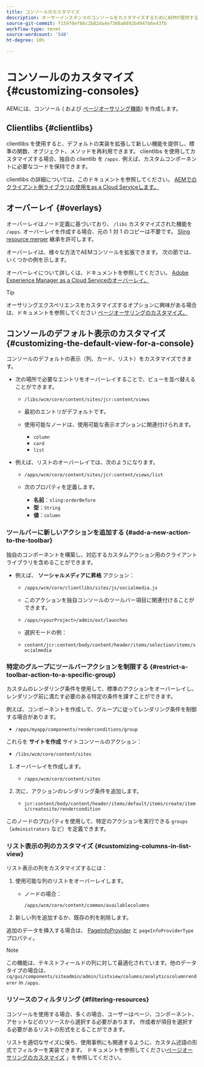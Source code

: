 ```yaml
---
title: コンソールのカスタマイズ
description: オーサーインスタンスのコンソールをカスタマイズするためにAEMが提供する様々なオプションについて説明します。
source-git-commit: f159f0ef86c2b82da4e7308a0892b4947b6e43fb
workflow-type: tm+mt
source-wordcount: '548'
ht-degree: 10%

---
```



# コンソールのカスタマイズ {#customizing-consoles}

AEMには、コンソール ( および [ページオーサリング機能](/help/implementing/developing/extending/page-authoring.md)) を作成します。

## Clientlibs {#clientlibs}

clientlibs を使用すると、デフォルトの実装を拡張して新しい機能を提供し、標準の関数、オブジェクト、メソッドを再利用できます。 clientlibs を使用してカスタマイズする場合、独自の clientlib を `/apps.` 例えば、カスタムコンポーネントに必要なコードを保持できます。

clientlibs の詳細については、このドキュメントを参照してください。 [AEMでのクライアント側ライブラリの使用をas a Cloud Serviceします。](/help/implementing/developing/introduction/clientlibs.md)

## オーバーレイ {#overlays}

オーバーレイはノード定義に基づいており、 `/libs` カスタマイズされた機能を `/apps`. オーバーレイを作成する場合、元の 1 対 1 のコピーは不要です。 [Sling resource merger](/help/implementing/developing/introduction/sling-resource-merger.md) 継承を許可します。

オーバーレイは、様々な方法でAEMコンソールを拡張できます。 次の節では、いくつかの例を示します。

オーバーレイについて詳しくは、ドキュメントを参照してください。 [Adobe Experience Manager as a Cloud Serviceのオーバーレイ。](/help/implementing/developing/introduction/overlays.md)

>[!TIP]
>
>オーサリングエクスペリエンスをカスタマイズするオプションに興味がある場合は、ドキュメントを参照してください [ページオーサリングのカスタマイズ。](/help/implementing/developing/extending/page-authoring.md)

## コンソールのデフォルト表示のカスタマイズ {#customizing-the-default-view-for-a-console}

コンソールのデフォルトの表示（列、カード、リスト）をカスタマイズできます。

* 次の場所で必要なエントリをオーバーレイすることで、ビューを並べ替えることができます。

   * `/libs/wcm/core/content/sites/jcr:content/views`

   * 最初のエントリがデフォルトです。

   * 使用可能なノードは、使用可能な表示オプションに関連付けられます。

      * `column`
      * `card`
      * `list`

* 例えば、リストのオーバーレイでは、次のようになります。

   * `/apps/wcm/core/content/sites/jcr:content/views/list`

   * 次のプロパティを定義します。

      * **名前**：`sling:orderBefore`
      * **型**：`String`
      * **値**：`column`

### ツールバーに新しいアクションを追加する {#add-a-new-action-to-the-toolbar}

独自のコンポーネントを構築し、対応するカスタムアクション用のクライアントライブラリを含めることができます。

* 例えば、 **ソーシャルメディアに昇格** アクション：

   * `/apps/wcm/core/clientlibs/sites/js/socialmedia.js`

   * このアクションを独自コンソールのツールバー項目に関連付けることができます。

   * `/apps/<yourProject>/admin/ext/launches`

   * 選択モードの例：

   * `content/jcr:content/body/content/header/items/selection/items/socialmedia`

### 特定のグループにツールバーアクションを制限する {#restrict-a-toolbar-action-to-a-specific-group}

カスタムのレンダリング条件を使用して、標準のアクションをオーバーレイし、レンダリング前に満たす必要のある特定の条件を課すことができます。

例えば、コンポーネントを作成して、グループに従ってレンダリング条件を制御する場合があります。

* `/apps/myapp/components/renderconditions/group`

これらを **サイトを作成** サイトコンソールのアクション：

* `/libs/wcm/core/content/sites`

1. オーバーレイを作成します。

   * `/apps/wcm/core/content/sites`

1. 次に、アクションのレンダリング条件を追加します。

   * `jcr:content/body/content/header/items/default/items/create/items/createsite/rendercondition`

このノードのプロパティを使用して、特定のアクションを実行できる `groups`（`administrators` など）を定義できます。

### リスト表示の列のカスタマイズ {#customizing-columns-in-list-view}

リスト表示の列をカスタマイズするには：

1. 使用可能な列のリストをオーバーレイします。

   * ノードの場合：

     `/apps/wcm/core/content/common/availablecolumns`

1. 新しい列を追加するか、既存の列を削除します。

追加のデータを挿入する場合は、 [PageInfoProvider](https://developer.adobe.com/experience-manager/reference-materials/cloud-service/javadoc/com/day/cq/wcm/api/PageInfoProvider.html) と `pageInfoProviderType` プロパティ。

>[!NOTE]
>
>この機能は、テキストフィールドの列に対して最適化されています。他のデータタイプの場合は、 `cq/gui/components/siteadmin/admin/listview/columns/analyticscolumnrenderer` in `/apps`.

### リソースのフィルタリング {#filtering-resources}

コンソールを使用する場合、多くの場合、ユーザーはページ、コンポーネント、アセットなどのリソースから選択する必要があります。 作成者が項目を選択する必要があるリストの形式をとることができます。

リストを適切なサイズに保ち、使用事例にも関連するように、カスタム述語の形式でフィルターを実装できます。 ドキュメントを参照してください[ページオーサリングのカスタマイズ](/help/implementing/developing/extending/page-authoring.md#filtering-resources) 」を参照してください。
